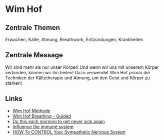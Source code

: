 # Wim Hof

## Zentrale Themen
Erwachen, Kälte, Atmung, Breathwork, Entzündungen, Krankheiten

## Zentrale Message
Wir sind mehr als nur unser Körper! Und wenn wir uns mit unserem Körper verbinden, können wir ihn heilen! Dazu verwendet Wim Hof primär die Techniken der Kältetherapie und Atmung, um den Geist und Körper zu stärken!

## Links
* [Wim Hof Methode](https://www.wimhofmethod.com/)
* [Wim Hof Breathing - Guided](https://youtu.be/tybOi4hjZFQ?si=JmyBFJ3CNVC5pjND)  
* [Do this each morning to get never sick again](https://youtu.be/lDJaPylV_aM?si=vPx79S7TUHicw1o9)
* [Influence the immune system](https://youtu.be/A6jqaALpEFM?si=GWCOnDuC5j6XSYWL)
* [HOW To CONTROL Your Sympathetic Nervous System](https://youtu.be/BE_U9LUKROU?si=0QczdtgQjgj6On5Q)